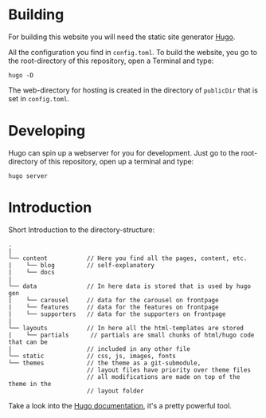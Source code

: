 # Building

For building this website you will need the static site generator [Hugo](https://gohugo.io/).

All the configuration you find in `config.toml`. To build the website, you go to the root-directory of this repository, open a Terminal and type:

`hugo -D`

The web-directory for hosting is created in the directory of `publicDir` that is set in `config.toml`.


# Developing

Hugo can spin up a webserver for you for development. Just go to the root-directory of this repository, open up a terminal and type:

`hugo server`

# Introduction
Short Introduction to the directory-structure:

``` 
.
|
└── content           // Here you find all the pages, content, etc.
|    └── blog         // self-explanatory
|    └── docs
|
└── data              // In here data is stored that is used by hugo gen
|    └── carousel     // data for the carousel on frontpage
|    └── features     // data for the features on frontpage
|    └── supporters   // data for the supporters on frontpage
|
└── layouts           // In here all the html-templates are stored 
|    └── partials      // partials are small chunks of html/hugo code that can be
|                     // included in any other file
└── static            // css, js, images, fonts
└── themes            // the theme as a git-submodule, 
                      // layout files have priority over theme files
                      // all modifications are made on top of the theme in the 
                      // layout folder
```

Take a look into the [Hugo documentation](https://gohugo.io/documentation/), it's a pretty powerful tool.
